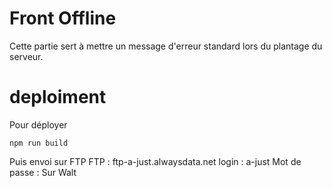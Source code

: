 # Front Offline

Cette partie sert à mettre un message d'erreur standard lors du plantage du serveur.

# deploiment

Pour déployer

```npm run build```

Puis envoi sur FTP
FTP : ftp-a-just.alwaysdata.net
login : a-just
Mot de passe : Sur Walt